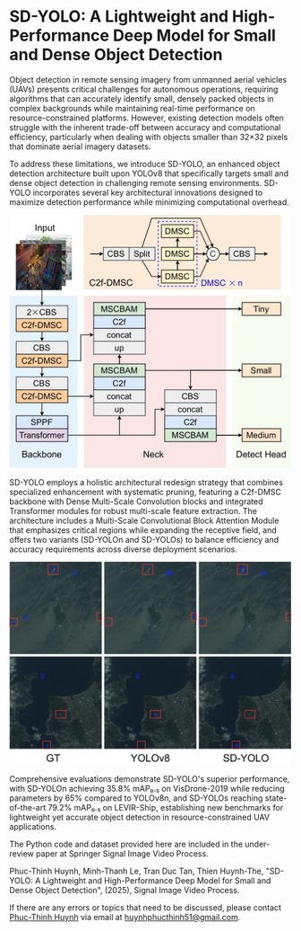 # SD-YOLO: A Lightweight and High-Performance Deep Model for Small and Dense Object Detection

Object detection in remote sensing imagery from unmanned aerial vehicles (UAVs) presents critical challenges for autonomous operations, requiring algorithms that can accurately identify small, densely packed objects in complex backgrounds while maintaining real-time performance on resource-constrained platforms. However, existing detection models often struggle with the inherent trade-off between accuracy and computational efficiency, particularly when dealing with objects smaller than 32×32 pixels that dominate aerial imagery datasets.

To address these limitations, we introduce SD-YOLO, an enhanced object detection architecture built upon YOLOv8 that specifically targets small and dense object detection in challenging remote sensing environments. SD-YOLO incorporates several key architectural innovations designed to maximize detection performance while minimizing computational overhead.

![SD-YOLO network architecture with lightweight enhancements.](SD_YOLO.jpg)

SD-YOLO employs a holistic architectural redesign strategy that combines specialized enhancement with systematic pruning, featuring a C2f-DMSC backbone with Dense Multi-Scale Convolution blocks and integrated Transformer modules for robust multi-scale feature extraction. The architecture includes a Multi-Scale Convolutional Block Attention Module that emphasizes critical regions while expanding the receptive field, and offers two variants (SD-YOLOn and SD-YOLOs) to balance efficiency and accuracy requirements across diverse deployment scenarios.

![Illustration of UAV-based object detection in complex remote sensing scenarios.](Results_compare.jpg)

Comprehensive evaluations demonstrate SD-YOLO's superior performance, with SD-YOLOn achieving 35.8% mAP₀.₅ on VisDrone-2019 while reducing parameters by 65% compared to YOLOv8n, and SD-YOLOs reaching state-of-the-art 79.2% mAP₀.₅ on LEVIR-Ship, establishing new benchmarks for lightweight yet accurate object detection in resource-constrained UAV applications.

The Python code and dataset provided here are included in the under-review paper at Springer Signal Image Video Process.

Phuc-Thinh Huynh, Minh-Thanh Le, Tran Duc Tan, Thien Huynh-The, "SD-YOLO: A Lightweight and High-Performance Deep Model for Small and Dense Object Detection", (2025), Signal Image Video Process.

If there are any errors or topics that need to be discussed, please contact [Phuc-Thinh Huynh]([https://github.com/PhucThinhHuynh]) via email at huynhphucthinh51@gmail.com.
